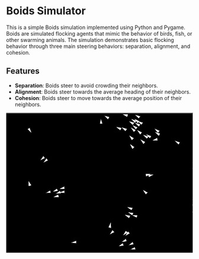 # Boids Simulator

This is a simple Boids simulation implemented using Python and Pygame. Boids are simulated flocking agents that mimic the behavior of birds, fish, or other swarming animals. The simulation demonstrates basic flocking behavior through three main steering behaviors: separation, alignment, and cohesion.

## Features

- **Separation**: Boids steer to avoid crowding their neighbors.
- **Alignment**: Boids steer towards the average heading of their neighbors.
- **Cohesion**: Boids steer to move towards the average position of their neighbors.


![](boids_screenshot.JPG)
